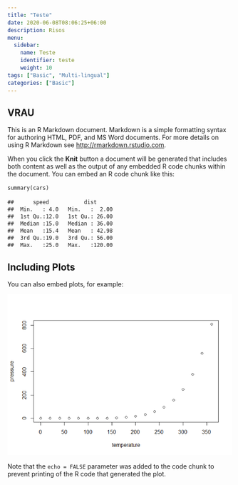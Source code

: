 ```yaml
---
title: "Teste"
date: 2020-06-08T08:06:25+06:00
description: Risos
menu:
  sidebar:
    name: Teste
    identifier: teste
    weight: 10
tags: ["Basic", "Multi-lingual"]
categories: ["Basic"]
---
```


## VRAU

This is an R Markdown document. Markdown is a simple formatting syntax
for authoring HTML, PDF, and MS Word documents. For more details on
using R Markdown see <http://rmarkdown.rstudio.com>.

When you click the **Knit** button a document will be generated that
includes both content as well as the output of any embedded R code
chunks within the document. You can embed an R code chunk like this:

    summary(cars)

    ##      speed           dist       
    ##  Min.   : 4.0   Min.   :  2.00  
    ##  1st Qu.:12.0   1st Qu.: 26.00  
    ##  Median :15.0   Median : 36.00  
    ##  Mean   :15.4   Mean   : 42.98  
    ##  3rd Qu.:19.0   3rd Qu.: 56.00  
    ##  Max.   :25.0   Max.   :120.00

## Including Plots

You can also embed plots, for example:

![](teste_files/figure-markdown_strict/pressure-1.png)

Note that the `echo = FALSE` parameter was added to the code chunk to
prevent printing of the R code that generated the plot.
